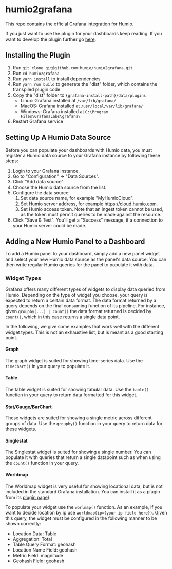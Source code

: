 # humio2grafana

This repo contains the official Grafana integration for Humio.

If you just want to use the plugin for your dashboards keep reading. If you want to develop the plugin further go [here](src/README.md).

## Installing the Plugin
1. Run `git clone git@github.com:humio/humio2grafana.git`
2. Run `cd humio2grafana`
3. Run `yarn install` to install dependencies
4. Run `yarn run build` to generate the "dist" folder, which contains the transpiled plugin code
5. Copy the "dist" folder to `{grafana-install-path}/data/plugins`
    - Linux: Grafana installed at  `/var/lib/grafana/`
    - MacOS: Grafana installed at `/usr/local/var/lib/grafana/`
    - Windows: Grafana installed at `C:\Program Files\GrafanaLabs\grafana\`
6. Restart Grafana service

## Setting Up A Humio Data Source
Before you can populate your dashboards with Humio data, you must register a Humio data source to your Grafana instance by following these steps:
1. Login to your Grafana instance.
2. Go to "Configuration" -> "Data Sources".
3. Click "Add data source".
4. Choose the Humio data source from the list.
5. Configure the data source:
    1. Set data source name, for example "MyHumioCloud".
    2. Set Humio server address, for example https://cloud.humio.com.
    3. Set Humio access token. Note that an ingest token cannot be used, as the token must permit queries to be made against the resource.
6. Click "Save & Test". You'll get a "Success" message, if a connection to your Humio server could be made.

## Adding a New Humio Panel to a Dashboard
To add a Humio panel to your dashboard, simply add a new panel widget and select your new Humio data source as the panel's data source. You can then write regular Humio queries for the panel to populate it with data. 

### Widget Types
Grafana offers many different types of widgets to display data queried from Humio. Depending on the type of widget you choose, your query is expected to return a certain data format. The data format returned by a query depends on the final consuming function of its pipeline. For instance, given `groupby(...) | count()` the data format returned is decided by `count()`, which in this case returns a single data point.

 In the following, we give some examples that work well with the different widget types. This is not an exhaustive list, but is meant as a good starting point.

#### Graph 
The graph widget is suited for showing time-series data. Use the `timechart()` in your query to populate it.

#### Table
The table widget is suited for showing tabular data. Use the `table()` function in your query to return data formatted for this widget.

#### Stat/Gauge/BarChart
These widgets are suited for showing a single metric across different groups of data. Use the `groupby()` function in your query to return data for these widgets.

#### Singlestat
The Singlestat widget is suited for showing a single number. You can populate it with queries that return a single datapoint such as when using the `count()` function in your query.

#### Worldmap
The Worldmap widget is very useful for showing locational data, but is not included in the standard Grafana installation. You can install it as a plugin from its [plugin page](https://grafana.com/plugins/grafana-worldmap-panel)).

To populate your widget use the `worlmap()` function. As an example, if you want to decide location by ip use `worldmap(ip={your ip field here})`. Given this query, the widget must be configured in the following manner to be shown correctly:
* Location Data: Table
* Aggregation: Total
* Table Query Format: geohash
* Location Name Field: geohash
* Metric Field: magnitude
* Geohash Field: geohash